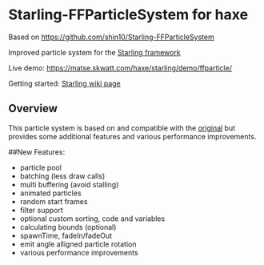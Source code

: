 Starling-FFParticleSystem for haxe
=========================

Based on https://github.com/shin10/Starling-FFParticleSystem

Improved particle system for the [Starling framework](https://github.com/openfl/starling)

Live demo: https://matse.skwatt.com/haxe/starling/demo/ffparticle/

Getting started: [Starling wiki page](http://wiki.starling-framework.org/extensions/ffparticlesystem)

## Overview
This particle system is based on and compatible with the [original](https://github.com/PrimaryFeather/Starling-Extension-Particle-System) but provides some additional features and various performance improvements.

##New Features:
  * particle pool
  * batching (less draw calls)
  * multi buffering (avoid stalling)
  * animated particles
  * random start frames
  * filter support
  * optional custom sorting, code and variables
  * calculating bounds (optional)
  * spawnTime, fadeIn/fadeOut
  * emit angle alligned particle rotation
  * various performance improvements

